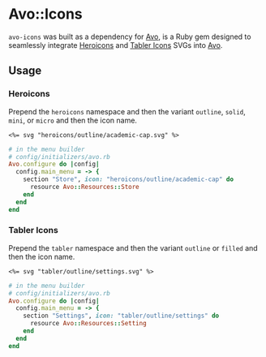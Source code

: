 # Avo::Icons

`avo-icons` was built as a dependency for [Avo](https://avohq.io/), is a Ruby gem designed to seamlessly integrate [Heroicons](https://heroicons.com/) and [Tabler Icons](https://tabler.io/icons) SVGs into [Avo](https://avohq.io/).

## Usage

### Heroicons

Prepend the `heroicons` namespace and then the variant `outline`, `solid`, `mini`, or `micro` and then the icon name.

```erb
<%= svg "heroicons/outline/academic-cap.svg" %>
```

```ruby
# in the menu builder
# config/initializers/avo.rb
Avo.configure do |config|
  config.main_menu = -> {
    section "Store", icon: "heroicons/outline/academic-cap" do
      resource Avo::Resources::Store
    end
  end
end
```

### Tabler Icons

Prepend the `tabler` namespace and then the variant `outline` or `filled` and then the icon name.

```erb
<%= svg "tabler/outline/settings.svg" %>
```

```ruby
# in the menu builder
# config/initializers/avo.rb
Avo.configure do |config|
  config.main_menu = -> {
    section "Settings", icon: "tabler/outline/settings" do
      resource Avo::Resources::Setting
    end
  end
end
```
